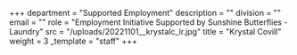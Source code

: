 +++
department = "Supported Employment"
description = ""
division = ""
email = ""
role = "Employment Initiative Supported by Sunshine Butterflies - Laundry"
src = "/uploads/20221101__krystalc_lr.jpg"
title = "Krystal Covill"
weight = 3
_template = "staff"
+++

